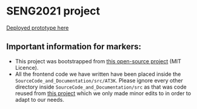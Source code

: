 # SENG2021 project

<a href="https://seng2021-at3k.netlify.app">Deployed prototype here</a>

## Important information for markers:
- This project was bootstrapped from <a href="https://flatlogic.com/templates/react-material-admin/demo">this open-source project</a> (MIT Licence).
- All the frontend code we have written have been placed inside the `SourceCode_and_Documentation/src/AT3K`. Please ignore every other directory inside `SourceCode_and_Documentation/src` as that was code reused from <a href="https://seng2021-at3k.netlify.app">this project</a> which we only made minor edits to in order to adapt to our needs.
